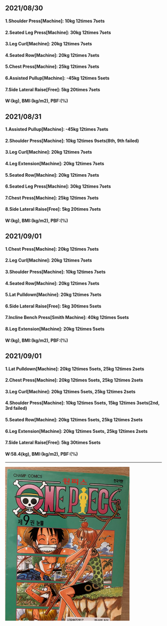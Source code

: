 ## 2021/08/30
#### 1.Shoulder Press\[Machine\]: 10kg 12times 7sets
#### 2.Seated Leg Press\[Machine\]: 30kg 12times 7sets
#### 3.Leg Curl\[Machine\]: 20kg 12times 7sets
#### 4.Seated Row\[Machine\]: 20kg 12times 7sets
#### 5.Chest Press\[Machine\]: 25kg 12times 7sets
#### 6.Assisted Pullup\[Machine\]: -45kg 12times 5sets
#### 7.Side Lateral Raise\[Free\]: 5kg 20times 7sets
#### W:(kg), BMI:(kg/m2), PBF:(%)

## 2021/08/31
#### 1.Assisted Pullup\[Machine\]: -45kg 12times 7sets
#### 2.Shoulder Press\[Machine\]: 10kg 12times 9sets(8th, 9th failed)
#### 3.Leg Curl\[Machine\]: 20kg 12times 7sets
#### 4.Leg Extension\[Machine\]: 20kg 12times 7sets
#### 5.Seated Row\[Machine\]: 20kg 12times 7sets
#### 6.Seated Leg Press\[Machine\]: 30kg 12times 7sets
#### 7.Chest Press\[Machine\]: 25kg 12times 7sets
#### 8.Side Lateral Raise\[Free\]: 5kg 20times 7sets
#### W:(kg), BMI:(kg/m2), PBF:(%)


## 2021/09/01
#### 1.Chest Press\[Machine\]: 20kg 12times 7sets
#### 2.Leg Curl\[Machine\]: 20kg 12times 7sets
#### 3.Shoulder Press\[Machine\]: 10kg 12times 7sets
#### 4.Seated Row\[Machine\]: 20kg 12times 7sets
#### 5.Lat Pulldown\[Machine\]: 20kg 12times 7sets
#### 6.Side Lateral Raise\[Free\]: 5kg 30times 5sets
#### 7.Incline Bench Press\[Smith Machine\]: 40kg 12times 5sets
#### 8.Leg Extension\[Machine\]: 20kg 12times 5sets
#### W:(kg), BMI:(kg/m2), PBF:(%)

## 2021/09/01
#### 1.Lat Pulldown\[Machine\]: 20kg 12times 5sets, 25kg 12times 2sets
#### 2.Chest Press\[Machine\]: 20kg 12times 5sets, 25kg 12times 2sets
#### 3.Leg Curl\[Machine\]: 20kg 12times 5sets, 25kg 12times 2sets
#### 4.Shoulder Press\[Machine\]: 10kg 12times 5sets, 15kg 12times 3sets(2nd, 3rd failed)
#### 5.Seated Row\[Machine\]: 20kg 12times 5sets, 25kg 12times 2sets
#### 6.Leg Extension\[Machine\]: 20kg 12times 5sets, 25kg 12times 2sets
#### 7.Side Lateral Raise\[Free\]: 5kg 30times 5sets
#### W:58.4(kg), BMI:(kg/m2), PBF:(%)

---
<img src='./_resources/__009.png' width='400px' />
